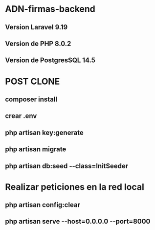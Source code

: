# ADN-firmas-backend

## Version Laravel 9.19

## Version de PHP 8.0.2

## Version de PostgresSQL 14.5

# POST CLONE

## composer install

## crear .env

## php artisan key:generate

## php artisan migrate

## php artisan db:seed --class=InitSeeder

# Realizar peticiones en la red local

## php artisan config:clear 

## php artisan serve --host=0.0.0.0 --port=8000


